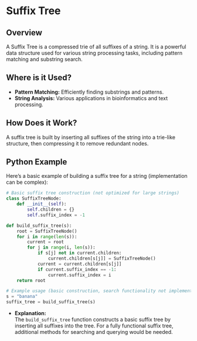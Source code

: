# **Suffix Tree**

## **Overview**

A Suffix Tree is a compressed trie of all suffixes of a string. It is a powerful data structure used for various string processing tasks, including pattern matching and substring search.

## **Where is it Used?**

- **Pattern Matching:** Efficiently finding substrings and patterns.
- **String Analysis:** Various applications in bioinformatics and text processing.

## **How Does it Work?**

A suffix tree is built by inserting all suffixes of the string into a trie-like structure, then compressing it to remove redundant nodes.

## **Python Example**

Here’s a basic example of building a suffix tree for a string (implementation can be complex):

```python
# Basic suffix tree construction (not optimized for large strings)
class SuffixTreeNode:
    def __init__(self):
        self.children = {}
        self.suffix_index = -1

def build_suffix_tree(s):
    root = SuffixTreeNode()
    for i in range(len(s)):
        current = root
        for j in range(i, len(s)):
            if s[j] not in current.children:
                current.children[s[j]] = SuffixTreeNode()
            current = current.children[s[j]]
            if current.suffix_index == -1:
                current.suffix_index = i
    return root

# Example usage (basic construction, search functionality not implemented)
s = "banana"
suffix_tree = build_suffix_tree(s)
```

- **Explanation:**  
  The `build_suffix_tree` function constructs a basic suffix tree by inserting all suffixes into the tree. For a fully functional suffix tree, additional methods for searching and querying would be needed.

